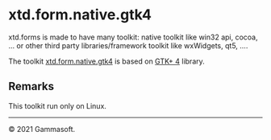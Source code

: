 
# xtd.form.native.gtk4

xtd.forms is made to have many toolkit: native toolkit like win32 api, cocoa, ... or other third party libraries/framework toolkit like wxWidgets, qt5, ....

The toolkit [xtd.form.native.gtk4](.) is based on [GTK+ 4](https://developer.gnome.org/gtk4/stable/index.html) library.

## Remarks

This toolkit run only on Linux.

______________________________________________________________________________________________

© 2021 Gammasoft.
